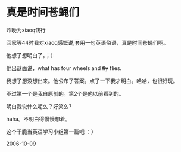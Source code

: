 # 真是时间苍蝇们

<p>昨晚为xiaoq饯行</p>
<p>回家等44时我对xiaoq感慨说,套用一句英语俗语，真是时间苍蝇们啊。</p>
<p>他想了想明白了。；）</p>
<p>他出谜面说，what has four wheels and <strike>fly</strike> flies.</p>
<p>我想了想没想出来。他公布了答案。点了一下我才明白。哈哈，也很好玩。</p>
<p>不过第一个是我自原创的。第2个是他以前看到的。</p>
<p>明白我说什么呢么？好笑么?</p>
<p>haha。不明白得慢慢想着。</p>
<p>这个干脆当英语学习小组第一篇吧 ：）</p>


2006-10-09